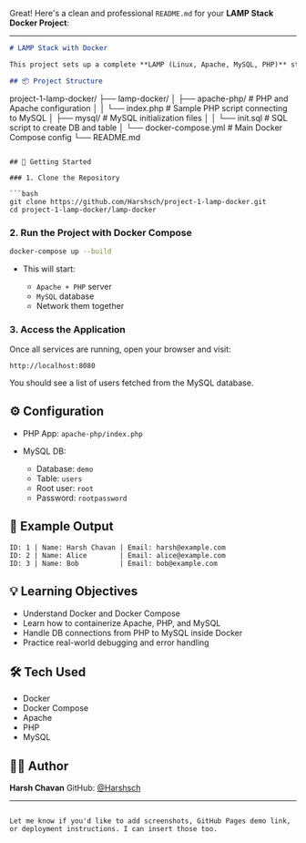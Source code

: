 Great! Here's a clean and professional `README.md` for your **LAMP Stack Docker Project**:

---

```markdown
# LAMP Stack with Docker

This project sets up a complete **LAMP (Linux, Apache, MySQL, PHP)** stack using Docker and Docker Compose. It also includes a sample PHP application that connects to a MySQL database and displays user records.

## 📦 Project Structure

```

project-1-lamp-docker/
├── lamp-docker/
│   ├── apache-php/        # PHP and Apache configuration
│   │   └── index.php      # Sample PHP script connecting to MySQL
│   ├── mysql/             # MySQL initialization files
│   │   └── init.sql       # SQL script to create DB and table
│   └── docker-compose.yml # Main Docker Compose config
└── README.md

````

## 🚀 Getting Started

### 1. Clone the Repository

```bash
git clone https://github.com/Harshsch/project-1-lamp-docker.git
cd project-1-lamp-docker/lamp-docker
````

### 2. Run the Project with Docker Compose

```bash
docker-compose up --build
```

* This will start:

  * `Apache + PHP` server
  * `MySQL` database
  * Network them together

### 3. Access the Application

Once all services are running, open your browser and visit:

```
http://localhost:8080
```

You should see a list of users fetched from the MySQL database.

## ⚙️ Configuration

* PHP App: `apache-php/index.php`
* MySQL DB:

  * Database: `demo`
  * Table: `users`
  * Root user: `root`
  * Password: `rootpassword`

## 🧪 Example Output

```
ID: 1 | Name: Harsh Chavan | Email: harsh@example.com
ID: 2 | Name: Alice        | Email: alice@example.com
ID: 3 | Name: Bob          | Email: bob@example.com
```

## 💡 Learning Objectives

* Understand Docker and Docker Compose
* Learn how to containerize Apache, PHP, and MySQL
* Handle DB connections from PHP to MySQL inside Docker
* Practice real-world debugging and error handling

## 🛠️ Tech Used

* Docker
* Docker Compose
* Apache
* PHP
* MySQL

## 🧑‍💻 Author

**Harsh Chavan**
GitHub: [@Harshsch](https://github.com/Harshsch)

---

```

Let me know if you'd like to add screenshots, GitHub Pages demo link, or deployment instructions. I can insert those too.
```
